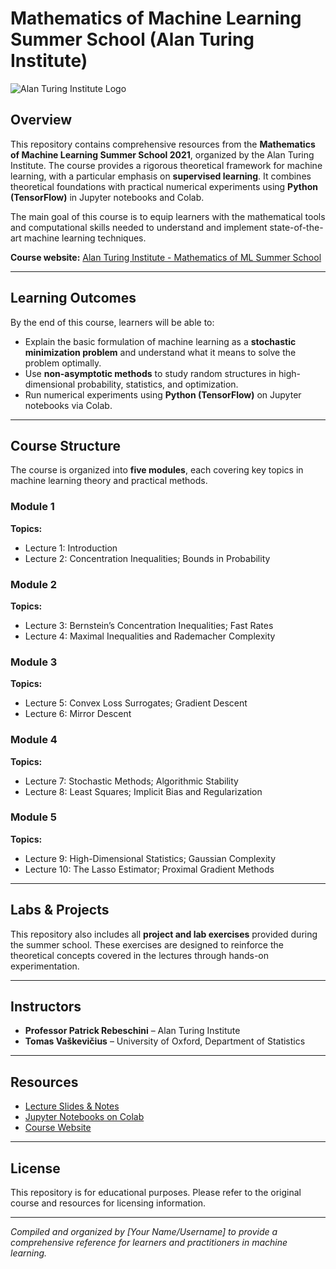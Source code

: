 # Mathematics of Machine Learning Summer School (Alan Turing Institute)

![Alan Turing Institute Logo](https://www.turing.ac.uk/sites/default/files/styles/media_crop/public/media/ATI_Logo_0.png)

## Overview

This repository contains comprehensive resources from the **Mathematics of Machine Learning Summer School 2021**, organized by the Alan Turing Institute. The course provides a rigorous theoretical framework for machine learning, with a particular emphasis on **supervised learning**. It combines theoretical foundations with practical numerical experiments using **Python (TensorFlow)** in Jupyter notebooks and Colab.

The main goal of this course is to equip learners with the mathematical tools and computational skills needed to understand and implement state-of-the-art machine learning techniques.

**Course website:** [Alan Turing Institute - Mathematics of ML Summer School](https://www.turing.ac.uk/courses/mathematics-machine-learning-summer-school)  

---

## Learning Outcomes

By the end of this course, learners will be able to:

- Explain the basic formulation of machine learning as a **stochastic minimization problem** and understand what it means to solve the problem optimally.  
- Use **non-asymptotic methods** to study random structures in high-dimensional probability, statistics, and optimization.  
- Run numerical experiments using **Python (TensorFlow)** on Jupyter notebooks via Colab.  

---

## Course Structure

The course is organized into **five modules**, each covering key topics in machine learning theory and practical methods.

### Module 1

**Topics:**
- Lecture 1: Introduction  
- Lecture 2: Concentration Inequalities; Bounds in Probability  

### Module 2

**Topics:**
- Lecture 3: Bernstein’s Concentration Inequalities; Fast Rates  
- Lecture 4: Maximal Inequalities and Rademacher Complexity  

### Module 3

**Topics:**
- Lecture 5: Convex Loss Surrogates; Gradient Descent  
- Lecture 6: Mirror Descent  

### Module 4

**Topics:**
- Lecture 7: Stochastic Methods; Algorithmic Stability  
- Lecture 8: Least Squares; Implicit Bias and Regularization  

### Module 5

**Topics:**
- Lecture 9: High-Dimensional Statistics; Gaussian Complexity  
- Lecture 10: The Lasso Estimator; Proximal Gradient Methods  

---

## Labs & Projects

This repository also includes all **project and lab exercises** provided during the summer school. These exercises are designed to reinforce the theoretical concepts covered in the lectures through hands-on experimentation.

---

## Instructors

- **Professor Patrick Rebeschini** – Alan Turing Institute  
- **Tomas Vaškevičius** – University of Oxford, Department of Statistics  

---

## Resources

- [Lecture Slides & Notes](https://github.com/alan-turing-institute/mathematics-of-ml-course)  
- [Jupyter Notebooks on Colab](https://github.com/alan-turing-institute/mathematics-of-ml-course)  
- [Course Website](https://www.turing.ac.uk/courses/mathematics-machine-learning-summer-school)  

---

## License

This repository is for educational purposes. Please refer to the original course and resources for licensing information.

---

*Compiled and organized by [Your Name/Username] to provide a comprehensive reference for learners and practitioners in machine learning.*

